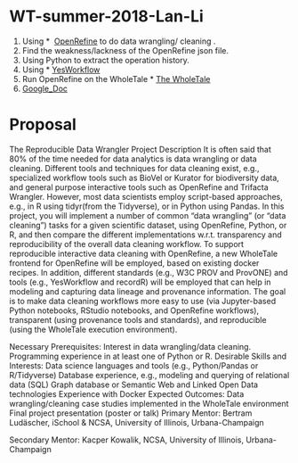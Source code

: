 # WT-summer-2018-Lan-Li

1. Using *  [OpenRefine](http://openrefine.org/)  to do data wrangling/ cleaning .
2. Find the weakness/lackness of the OpenRefine json file.
3. Using Python to extract the operation history.
4. Using *  [YesWorkflow](https://github.com/yesworkflow-org/yw-prototypes)
5. Run OpenRefine on the WholeTale *  [The WholeTale](https://dashboard.dev.wholetale.org/) 
6. [Google_Doc](https://docs.google.com/document/d/1pwA2Hwe46a5Nxe5yvC5KjpBrkExdp82Pj2YbhuQM3fA/edit)



# Proposal
The Reproducible Data Wrangler
Project Description
It is often said that 80% of the time needed for data analytics is data wrangling or data cleaning. Different tools and techniques for data cleaning exist, e.g., specialized workflow tools such as BioVel or Kurator for biodiversity data, and general purpose interactive tools such as OpenRefine and Trifacta Wrangler. However, most data scientists employ script-based approaches, e.g., in R using tidyr(from the Tidyverse), or in Python using Pandas. In this project, you will implement a number of common “data wrangling” (or “data cleaning”) tasks for a given scientific dataset, using OpenRefine, Python, or R, and then compare the different implementations w.r.t. transparency and reproducibility of the overall data cleaning workflow. To support reproducible interactive data cleaning with OpenRefine, a new WholeTale frontend for OpenRefine will be employed, based on existing docker recipes. In addition, different standards (e.g., W3C PROV and ProvONE) and tools (e.g., YesWorkflow and recordR) will be employed that can help in modeling and capturing data lineage and provenance information. The goal is to make data cleaning workflows more easy to use (via Jupyter-based Python notebooks, RStudio notebooks, and OpenRefine workflows), transparent (using provenance tools and standards), and reproducible (using the WholeTale execution environment).

Necessary Prerequisites:
Interest in data wrangling/data cleaning.
Programming experience in at least one of Python or R.
Desirable Skills and Interests:
Data science languages and tools (e.g., Python/Pandas or R/Tidyverse)
Database experience, e.g., modeling and querying of relational data (SQL)
Graph database or Semantic Web and Linked Open Data technologies
Experience with Docker
Expected Outcomes:
Data wrangling/cleaning case studies implemented in the WholeTale environment
Final project presentation (poster or talk)
Primary Mentor: Bertram Ludäscher, iSchool & NCSA, University of Illinois, Urbana-Champaign

Secondary Mentor: Kacper Kowalik, NCSA, University of Illinois, Urbana-Champaign
